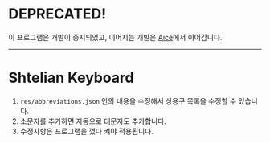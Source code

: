 # DEPRECATED!

이 프로그램은 개발이 중지되었고, 이어지는 개발은 [Aicé](https://github.com/junhg0211/Aice)에서 이어갑니다.

-----

# Shtelian Keyboard

1. `res/abbreviations.json` 안의 내용을 수정해서 상용구 목록을 수정할 수 있습니다.
2. 소문자를 추가하면 자동으로 대문자도 추가합니다.
3. 수정사항은 프로그램을 껐다 켜야 적용됩니다.
